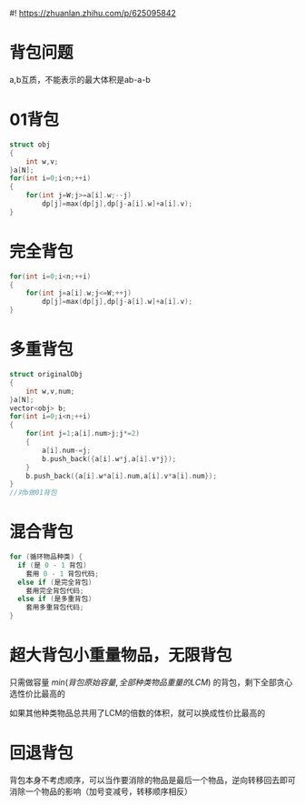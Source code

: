 #! https://zhuanlan.zhihu.com/p/625095842
# 背包问题
a,b互质，不能表示的最大体积是ab-a-b
# 01背包
```cpp
struct obj
{
    int w,v;
}a[N];
for(int i=0;i<n;++i)
{
    for(int j=W;j>=a[i].w;--j)
        dp[j]=max(dp[j],dp[j-a[i].w]+a[i].v);
}
```
# 完全背包
```cpp
for(int i=0;i<n;++i)
{
    for(int j=a[i].w;j<=W;++j)
        dp[j]=max(dp[j],dp[j-a[i].w]+a[i].v);
}
```
# 多重背包
```cpp
struct originalObj
{
    int w,v,num;
}a[N];
vector<obj> b;
for(int i=0;i<n;++i)
{
    for(int j=1;a[i].num>j;j*=2)
    {
        a[i].num-=j;
        b.push_back({a[i].w*j,a[i].v*j});
    }
    b.push_back({a[i].w*a[i].num,a[i].v*a[i].num});
}
//对b做01背包
```
# 混合背包
```cpp
for (循环物品种类) {
  if (是 0 - 1 背包)
    套用 0 - 1 背包代码;
  else if (是完全背包)
    套用完全背包代码;
  else if (是多重背包)
    套用多重背包代码;
}
```
# 超大背包小重量物品，无限背包
只需做容量 $min(背包原始容量,全部种类物品重量的LCM)$ 的背包，剩下全部贪心选性价比最高的

如果其他种类物品总共用了LCM的倍数的体积，就可以换成性价比最高的
# 回退背包
背包本身不考虑顺序，可以当作要消除的物品是最后一个物品，逆向转移回去即可消除一个物品的影响（加号变减号，转移顺序相反）